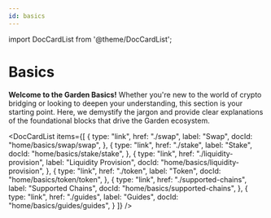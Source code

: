 ```yaml
---
id: basics
---
```


import DocCardList from '@theme/DocCardList';

# Basics
**Welcome to the Garden Basics!** Whether you're new to the world of crypto bridging or looking to deepen your understanding, this section is your starting point. Here, we demystify the jargon and provide clear explanations of the foundational blocks that drive the Garden ecosystem. 

<DocCardList
    items={[
        {
            type: "link",
            href: "./swap",
            label: "Swap",
            docId: "home/basics/swap/swap",
        },
        {
            type: "link",
            href: "./stake",
            label: "Stake",
            docId: "home/basics/stake/stake",
        },
        {
            type: "link",
            href: "./liquidity-provision",
            label: "Liquidity Provision",
            docId: "home/basics/liquidity-provision",
        },
        {
            type: "link",
            href: "./token",
            label: "Token",
            docId: "home/basics/token/token",
        },
        {
            type: "link",
            href: "./supported-chains",
            label: "Supported Chains",
            docId: "home/basics/supported-chains",
        },
        {
            type: "link",
            href: "./guides",
            label: "Guides",
            docId: "home/basics/guides/guides",
        }
    ]}
/>